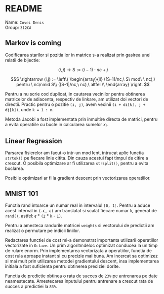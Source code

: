 # README

Name: `Covei Denis` \
Group: `312CA`

## Markov is coming
Codificarea starilor si pozitia lor in matrice s-a realizat prin gasirea unei relatii de bijectie:

$$(i,j) \rightarrow S := (i-1)\cdot nc+j$$

$$S \rightarrow (i,j) := \left\{
\begin{array}{ll}
    ([S-1]/nc,\ S\ mod\ \ nc),\ pentru \ nc\nmid S\\
    ([S-1]/nc,\ nc),\ altfel \\
\end{array} 
\right. $$


Pentru a nu scrie cod duplicat, in cautarea vecinilor pentru obtinerea matricelor de adiacenta, respectiv de linkare, am utilizat doi vectori de directii. Practic pentru o pozitie `(i, j)`, avem vecinii `(i + di[k], j + dj[k])`, unde `k = 1 : n`.

Metoda Jacobi a fost implementata prin inmultire directa de matrici, pentru a evita operatiile cu bucle in calcularea sumelor $x_i$.

## Linear Regression
Parsarea fisierelor am facut-o intr-un mod lent, intrucat aplic functia `strtok()` pe fiecare linie citita. Din cauza acestui fapt timpul de citire a crescut. O posibila optimizare ar fi utilizarea `strsplit()`, pentru a evita buclarea.

Posibile optimizari ar fi la gradient descent prin vectorizarea operatiilor.

## MNIST 101

Functia rand intoarce un numar real in intervalul `[0, 1]`. Pentru a aduce acest interval in `(-`$\epsilon$`, `$\epsilon$`)` am translatat si scalat fiecare numar `k`, generat de `rand()`, astfel: $\epsilon$ * `(2` * `k` - `1)`.

Pentru a amesteca randurile matricei `weights` si vectorului de predictii am realizat o permutare pe indicii liniilor.

Redactarea functiei de cost mi-a demonstrat importanta utilizarii operatiilor vectorizate in `Octave`. Un prim algoritmdeloc optimizat conducea la un timp de rulare enorm. Prin implementarea vectorizata a operatiilor, functia de cost rula aproape instant si cu precizie mai buna. Am incercat sa optimizez si mai mult prin utilizarea metodei gradientului descent, insa implementarea initiala a fost suficienta pentru obtinerea preciziei dorite.

Functia de predictie obtinea o rata de succes de `23%` pe antrenarea pe date neamestecate. Amestecarea inputului pentru antrenare a crescut rata de succes a predictiei la `83%`. 

